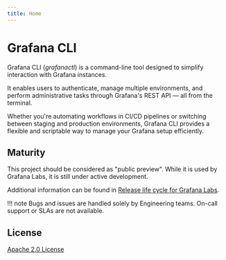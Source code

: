 ```yaml
---
title: Home
---
```


# Grafana CLI

Grafana CLI (_grafanactl_) is a command-line tool designed to simplify interaction with Grafana instances.

It enables users to authenticate, manage multiple environments, and perform administrative tasks through Grafana's REST API — all from the terminal.

Whether you're automating workflows in CI/CD pipelines or switching between staging and production environments, Grafana CLI provides a flexible and scriptable way to manage your Grafana setup efficiently.

## Maturity

This project should be considered as "public preview". While it is used by
Grafana Labs, it is still under active development.

Additional information can be found in
[Release life cycle for Grafana Labs](https://grafana.com/docs/release-life-cycle/).

!!! note
    Bugs and issues are handled solely by Engineering teams. On-call support
    or SLAs are not available.

## License

[Apache 2.0 License](https://www.apache.org/licenses/LICENSE-2.0)

